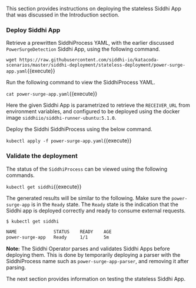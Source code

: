 This section provides instructions on deploying the stateless Siddhi App that was discussed in the Introduction section.

### Deploy Siddhi App

Retrieve a prewritten SiddhiProcess YAML, with the earlier discussed `PowerSurgeDetection` Siddhi App, using the following command.

`wget https://raw.githubusercontent.com/siddhi-io/katacoda-scenarios/master/siddhi-deployment/stateless-deployment/power-surge-app.yaml`{{execute}}

Run the following command to view the SiddhiProcess YAML.

`cat power-surge-app.yaml`{{execute}}

Here the given Siddhi App is parametrized to retrieve the `RECEIVER_URL` from environment variables, and configured to be deployed using the docker image `siddhiio/siddhi-runner-ubuntu:5.1.0`.

Deploy the Siddhi SiddhiProcess using the below command.

`kubectl apply -f power-surge-app.yaml`{{execute}}

### Validate the deployment

The status of the `SiddhiProcess` can be viewed using the following commands.

`kubectl get siddhi`{{execute}}

The generated results will be similar to the following. Make sure the `power-surge-app` is in the `Ready` state. The `Ready` state is the indication that the Siddhi app is deployed correctly and ready to consume external requests.

```sh
$ kubectl get siddhi

NAME              STATUS    READY    AGE
power-surge-app   Ready     1/1      5m
```

**Note:** The Siddhi Operator parses and validates Siddhi Apps before deploying them. This is done by temporarily deploying a parser with the SiddhiProcess name such as `power-surge-app-parser`, and removing it after parsing.

The next section provides information on testing the stateless Siddhi App.
